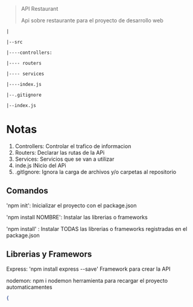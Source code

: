 > API Restaurant
>
> Api sobre restaurante para el proyecto de desarrollo web

```
|

|--src

|----controllers:

|---- routers

|---- services

|----index.js

|--.gitignore

|--index.js
```

# Notas

1. Controllers: Controlar el trafico de informacion
2. Routers: Declarar las rutas de la APi
3. Services: Servicios que se van a utilizar
4. inde.js INicio del APi
5. .gitIgnore: Ignora la carga de archivos y/o carpetas al repositorio

## Comandos

'npm init': Inicializar el proyecto con el package.json

'npm install NOMBRE': Instalar las librerias o frameworks

'npm install' : Instalar TODAS las librerias o frameworks registradas en el package.json

## Librerias y Framewors

Express: 'npm install express --save' Framework para crear la API

nodemon: npm i nodemon herramienta para recargar el proyecto automaticamentes


```json
{

```
